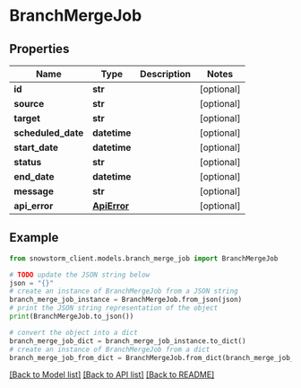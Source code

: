 # BranchMergeJob


## Properties

Name | Type | Description | Notes
------------ | ------------- | ------------- | -------------
**id** | **str** |  | [optional] 
**source** | **str** |  | [optional] 
**target** | **str** |  | [optional] 
**scheduled_date** | **datetime** |  | [optional] 
**start_date** | **datetime** |  | [optional] 
**status** | **str** |  | [optional] 
**end_date** | **datetime** |  | [optional] 
**message** | **str** |  | [optional] 
**api_error** | [**ApiError**](ApiError.md) |  | [optional] 

## Example

```python
from snowstorm_client.models.branch_merge_job import BranchMergeJob

# TODO update the JSON string below
json = "{}"
# create an instance of BranchMergeJob from a JSON string
branch_merge_job_instance = BranchMergeJob.from_json(json)
# print the JSON string representation of the object
print(BranchMergeJob.to_json())

# convert the object into a dict
branch_merge_job_dict = branch_merge_job_instance.to_dict()
# create an instance of BranchMergeJob from a dict
branch_merge_job_from_dict = BranchMergeJob.from_dict(branch_merge_job_dict)
```
[[Back to Model list]](../README.md#documentation-for-models) [[Back to API list]](../README.md#documentation-for-api-endpoints) [[Back to README]](../README.md)



